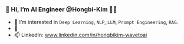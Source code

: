 ### 👋 Hi, I’m AI Engineer @Hongbi-Kim 👩‍💻

- 👀 I’m interested in `Deep Learning`, `NLP`, `LLM`, `Prompt Engineering`, `RAG`.
- 🌱 
- 📫 LinkedIn: www.linkedin.com/in/hongbikim-wavetoai

<!-- ![Hongbi-Kim's GitHub stats](https://github-readme-stats.vercel.app/api?username=Hongbi-Kim&count_private=true&show_icons=true&theme=radical) -->

<!-- ![Top Langs](https://github-readme-stats.vercel.app/api/top-langs/?username=Hongbi-Kim) -->

 <!-- ---

  <!-- ### 🔥Skills
 <!-- #### Programming Languages:  -->
  <!-- ![Python](https://img.shields.io/badge/Python-3776AB.svg?&style=for-the-badge&logo=Python&logoColor=white)
 ![HTML5](https://img.shields.io/badge/html-%23E34F26.svg?&style=for-the-badge&logo=html5&logoColor=white)<br>
 ![Pandas](https://img.shields.io/badge/pandas-%23150458.svg?style=for-the-badge&logo=pandas&logoColor=white)
 ![Numpy](https://img.shields.io/badge/Numpy-%23013243.svg?&style=for-the-badge&logo=Numpy&logoColor=white)
 ![Scikit-learn](https://img.shields.io/badge/scikit--learn-%23F7931E.svg?style=for-the-badge&logo=scikit-learn&logoColor=white)
 ![Matplotlib](https://img.shields.io/badge/Matplotlib-%23ffffff.svg?style=for-the-badge&logo=Matplotlib&logoColor=black)
 ![Selenium](https://img.shields.io/badge/Selenium-%2343B02A.svg?&style=for-the-badge&logo=Selenium&logoColor=white)<br>
 ![Keras](https://img.shields.io/badge/Keras-%23D00000.svg?style=for-the-badge&logo=Keras&logoColor=white)
 ![Tensorflow](https://img.shields.io/badge/Tensorflow-%23FF6F00.svg?&style=for-the-badge&logo=Tensorflow&logoColor=white)
 ![Pytorch](https://img.shields.io/badge/Pytorch-%23EE4C2C.svg?&style=for-the-badge&logo=Pytorch&logoColor=white)
 ![OpenAI](https://img.shields.io/badge/OpenAI-412991.svg?&style=for-the-badge&logo=OpenAI&logoColor=white)<br>
 ![Flask](https://img.shields.io/badge/flask-%23000.svg?style=for-the-badge&logo=flask&logoColor=white)
 ![Fastify](https://img.shields.io/badge/fastify-%23000000.svg?style=for-the-badge&logo=fastify&logoColor=white)
 ![Gunicorn](https://img.shields.io/badge/gunicorn-%298729.svg?style=for-the-badge&logo=gunicorn&logoColor=white)<br>
 ![Streamlit](https://img.shields.io/badge/Streamlit-FF4B4B.svg?&style=for-the-badge&logo=Streamlit&logoColor=white)
 ![Google Cloud](https://img.shields.io/badge/GoogleCloud-%234285F4.svg?style=for-the-badge&logo=google-cloud&logoColor=white)
 <!-- #### Data Processing / Analysis / Visualization and Web Scraping -->
 <!-- #### Deep Learning/Machine Learning(Artificial Intelligence) Frameworks -->
 <!-- #### Web Development/Server -->
 <!-- #### Interactive Web App Creation -->
 <!-- #### Deployment/Hosting -->
 <!-- ---
 
 Remember, Hongbi-Kim/Hongbi-Kim is a ✨ special ✨ repository because its `README.md` (this file) appears on your GitHub profile.
-->
